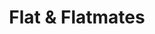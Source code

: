 ---
title: Flat & Flatmates

tagline: A quick and easy way to find reliable flatmates as well as great flats to live in.

tags: [User Research, UX Design, Exploratory, Design Thinking]

carousel_images: []

thumbnail: flat_n_flatmates.jpg

challenge: Design a solution/platform to improve the experience of looking for flats or flatmates, focus towards finding commonality in living styles and habits.

team: Vivek Shrinivasan, Karthik, Pratik Jhadav

content_body: |

  A few trends of note: 54% of the world’s population live in urban communities, the average marriage age for men is 29 (up from 26 two decades ago) and for women is 27 (up from 23 in the same time period). Given these trends, city dwellers tend to spend most of their twenties living with flatmates. Finding and keeping a good flatmate, however, gets harder as more people swarm into a city like Bangalore.

  ## Approach

  Conducted research to understand user's goals, pain points and motivations seeking for flat or flatmates.

  We decided to conduct [interviews](https://drive.google.com/drive/folders/1cDkqIJx-6OvONEgfM_Bqmm8_HYWxrbBH) in order to gather qualitative inputs about challenges they faced when searching for flats & flatmates and pain points addressed towards using existing platforms like Facebook groups, 99Acres and housing.com.

  Based on the inputs gathered, we built two personas

  <figure class="row justify-content-center figure text-center">
    <img src="/assets/images/projects/user_persona_01.jpg" class="border figure-img img-fluid rounded" alt="Persona">
  </figure>

  <figure class="row justify-content-center figure text-center">
    <img src="/assets/images/projects/user_persona_02.jpg" class="border figure-img img-fluid rounded" alt="Persona">
  </figure>

  ### Learnings from Interviews

  * Majority of the users wanted to share a flat with one other person. None of the users wanted to share a flat with more than 5 people
  * Female's first preference when looking for a flat, is to have an attached bathroom
  * People tend to live as close to their workplace as possible - reducing commute time i.e. within 5 km radius
  * None of them wanted to pay brokerage to find an apartment, since broker's weren't trust worthy
  * When searching for a flatmate, only about 40% people were indifferent about the other's diet preferences like non-vegetarian / vegetarian

  ### User Journey

  We looked into the steps involved for searching for a flat

  Here's what the journey of Shreya, a user searching for a flat within 5 km from her office - looks like
  
  <figure class="row justify-content-center figure text-center">
    <img src="/assets/images/projects/user_journey_map_01.png" class="border figure-img img-fluid rounded" alt="User Journey Map">
  </figure>

  Now let's see how the journey of a user searching for a flatmate looks like

  <figure class="row justify-content-center figure text-center">
    <img src="/assets/images/projects/user_journey_map_02.png" class="border figure-img img-fluid rounded" alt="User Journey Map">
  </figure>

  ### Solution

  We decided to focus on improving the search experience for Facebook groups. Here are some of the main pain points addressed in the solution

  **Posting an ad / requirement**

  * The posts being added isn't structured
  * The interface for adding a post, doesn't ensure necessary details to be added
  * The posts being added isn't categorised

  **Searching an ad / requirement**

  * The interface doesn't allow to categorically search
  * It's difficult to filter and search based on criteria like location, flat-type, male/female etc.
  * The interface doesn't allow to short-list or reject ads / posts

  **Wireframes**

  Here are some of the ideas we iterated upon to solve the above pain points.

  <figure class="row justify-content-center figure text-center">
    <img src="/assets/images/projects/fnf_1.png" class="border figure-img img-fluid rounded" alt="Wireframe Screens">
  </figure>

  <figure class="row justify-content-center figure text-center">
    <img src="/assets/images/projects/fnf_2.png" class="border figure-img img-fluid rounded" alt="Wireframe Screens">
  </figure>

  <figure class="row justify-content-center figure text-center">
    <img src="/assets/images/projects/fnf_3.png" class="border figure-img img-fluid rounded" alt="Wireframe Screens">
  </figure>

---